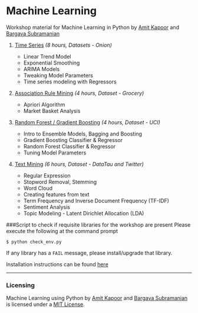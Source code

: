 # Machine Learning
Workshop material for Machine Learning in Python
by [Amit Kapoor](http://twitter.com/amitkaps) and [Bargava Subramanian](http://twitter.com/bargava)


1. [Time Series](/time_series) *(8 hours, Datasets - Onion)*
	- Linear Trend Model
	- Exponential Smoothing
	- ARIMA Models
	- Tweaking Model Parameters
	- Time series modeling with Regressors

2. [Association Rule Mining](/cf_mba) *(4 hours, Dataset - Grocery)*
	- Apriori Algorithm
	- Market Basket Analysis

3. [Random Forest / Gradient Boosting](/RF_GBM) *(4 hours, Dataset - UCI)*
	- Intro to Ensemble Models, Bagging and Boosting
	- Gradient Boosting Classifier & Regressor
	- Random Forest Classifier & Regressor
	- Tuning Model Parameters

4. [Text Mining](/text_mining) *(6 hours, Dataset - DataTau and Twitter)*
	- Regular Expression
	- Stopword Removal, Stemming
	- Word Cloud
	- Creating features from text
	- Term Frequency and Inverse Document Frequency (TF-IDF)
	- Sentiment Analysis
	- Topic Modeling - Latent Dirichlet Allocation (LDA)



###Script to check if requisite libraries for the workshop are present
Please execute the following at the command prompt

    $ python check_env.py

If any library has a `FAIL` message, please install/upgrade that library.

Installation instructions can be found [here](https://github.com/amitkaps/machine-learning/blob/master/installation_instructions.md)

---
### Licensing

Machine Learning using Python by <a href="https://twitter.com/amitkaps/">Amit Kapoor</a> and <a href="https://twitter.com/bargava/">Bargava Subramanian</a> is licensed under a <a rel="license" href="https://opensource.org/licenses/MIT">MIT License</a>.
